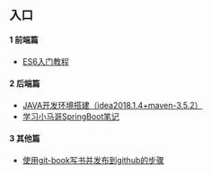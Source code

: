 ## 入口

#### 1 前端篇
- [ES6入门教程](https://learnerhu.github.io/ruanyifeng-es6-book/)

#### 2 后端篇
- [JAVA开发环境搭建（idea2018.1.4+maven-3.5.2）](https://learnerhu.github.io/java-dev-environment/)
- [学习小马哥SpringBoot笔记](https://learnerhu.github.io/xmg-sppringboot/)

#### 3 其他篇
- [使用git-book写书并发布到github的步骤](https://learnerhu.github.io/gitbook-githubpage/)